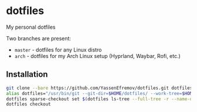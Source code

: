 # dotfiles

My personal dotfiles

Two branches are present:
- `master` - dotfiles for any Linux distro
- `arch` - dotfiles for my Arch Linux setup (Hyprland, Waybar, Rofi, etc.)


## Installation

```sh
git clone --bare https://github.com/YassenEfremov/dotfiles.git dotfiles
alias dotfiles="/usr/bin/git --git-dir=$HOME/dotfiles/ --work-tree=$HOME"
dotfiles sparse-checkout set $(dotfiles ls-tree --full-tree -r --name-only HEAD | grep -v README.md)
dotfiles checkout
```
